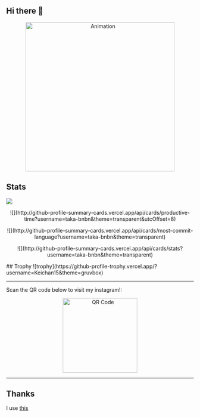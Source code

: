 ## Hi there 👋

<p align="center">
  <img width="400" img src="https://github.com/user-attachments/assets/8d9332b3-e3c9-48a5-b9f1-cf349d146c9e" alt="Animation" />
</p>

## Stats
<p align="center">

![](http://github-profile-summary-cards.vercel.app/api/cards/profile-details?username=taka-bnbn&theme=transparent)

</p>
<p align="center">
![](http://github-profile-summary-cards.vercel.app/api/cards/productive-time?username=taka-bnbn&theme=transparent&utcOffset=8)
</p>
<p align="center">
![](http://github-profile-summary-cards.vercel.app/api/cards/most-commit-language?username=taka-bnbn&theme=transparent)
</p>
<p align="center">
![](http://github-profile-summary-cards.vercel.app/api/cards/stats?username=taka-bnbn&theme=transparent)
</p>
## Trophy
![trophy](https://github-profile-trophy.vercel.app/?username=Keichan15&theme=gruvbox)

---
Scan the QR code below to visit my instagram!:  

<p align="center">
  <img width="200" src="https://github.com/user-attachments/assets/a2113074-2673-40e0-b9a9-361f86289628" alt="QR Code" />
</p>

---

<!--
**taka-bnbn/taka-bnbn** is a ✨ _special_ ✨ repository because its `README.md` (this file) appears on your GitHub profile.
-->

## Thanks
I use [this](https://github.com/vn7n24fzkq/github-profile-summary-cards?tab=readme-ov-file)

